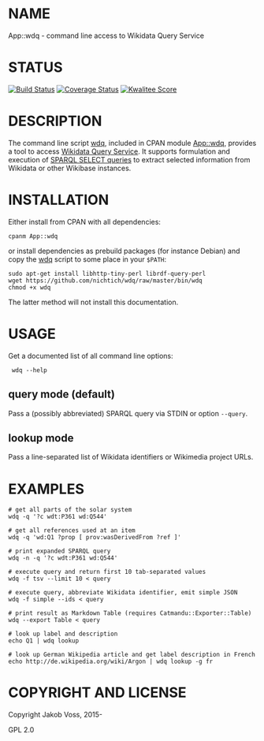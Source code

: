 # NAME

App::wdq - command line access to Wikidata Query Service

# STATUS

[![Build Status](https://travis-ci.org/nichtich/wdq.png)](https://travis-ci.org/nichtich/wdq)
[![Coverage Status](https://coveralls.io/repos/nichtich/App-wdq/badge.png)](https://coveralls.io/r/nichtich/App-wdq)
[![Kwalitee Score](http://cpants.cpanauthors.org/dist/App-wdq.png)](http://cpants.cpanauthors.org/dist/App-wdq)

# DESCRIPTION

The command line script [wdq](https://metacpan.org/pod/wdq), included in CPAN module [App::wdq](https://metacpan.org/pod/App::wdq), provides a
tool to access [Wikidata Query Service](https://query.wikidata.org/). It
supports formulation and execution of [SPARQL SELECT
queries](http://www.w3.org/TR/sparql11-query/#select) to extract selected
information from Wikidata or other Wikibase instances. 

# INSTALLATION

Either install from CPAN with all dependencies:

    cpanm App::wdq

or install dependencies as prebuild packages (for instance Debian) and copy
the [wdq](https://metacpan.org/pod/wdq) script to some place in your `$PATH`:

    sudo apt-get install libhttp-tiny-perl librdf-query-perl
    wget https://github.com/nichtich/wdq/raw/master/bin/wdq
    chmod +x wdq

The latter method will not install this documentation. 

# USAGE

Get a documented list of all command line options:

     wdq --help
    

## query mode (default)

Pass a (possibly abbreviated) SPARQL query via STDIN or option `--query`.

## lookup mode

Pass a line-separated list of Wikidata identifiers or Wikimedia project URLs.

# EXAMPLES

    # get all parts of the solar system
    wdq -q '?c wdt:P361 wd:Q544'

    # get all references used at an item
    wdq -q 'wd:Q1 ?prop [ prov:wasDerivedFrom ?ref ]'

    # print expanded SPARQL query 
    wdq -n -q '?c wdt:P361 wd:Q544'
    
    # execute query and return first 10 tab-separated values
    wdq -f tsv --limit 10 < query

    # execute query, abbreviate Wikidata identifier, emit simple JSON
    wdq -f simple --ids < query

    # print result as Markdown Table (requires Catmandu::Exporter::Table)
    wdq --export Table < query

    # look up label and description 
    echo Q1 | wdq lookup

    # look up German Wikipedia article and get label description in French
    echo http://de.wikipedia.org/wiki/Argon | wdq lookup -g fr

# COPYRIGHT AND LICENSE

Copyright Jakob Voss, 2015-

GPL 2.0
